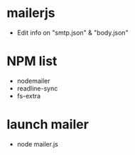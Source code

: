 # mailerjs
- Edit info on "smtp.json" & "body.json"

# NPM list 
- nodemailer
- readline-sync
- fs-extra

# launch mailer
- node mailer.js
